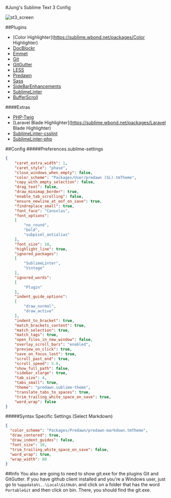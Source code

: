 #Jung's Sublime Text 3 Config

![st3_screen]

[st3_screen]:http://i.imgur.com/RH8dsYP.png

##Plugins
* [Color Highlighter](https://sublime.wbond.net/packages/Color Highlighter)
* [DocBlockr](https://sublime.wbond.net/packages/DocBlockr)
* [Emmet](https://sublime.wbond.net/packages/Emmet)
* [Git](https://sublime.wbond.net/packages/Git)
* [GitGutter](https://sublime.wbond.net/packages/GitGutter)
* [LESS](https://sublime.wbond.net/packages/LESS)
* [Predawn](https://sublime.wbond.net/packages/Predawn)
* [Sass](https://sublime.wbond.net/packages/Sass)
* [SideBarEnhancements](https://sublime.wbond.net/packages/SideBarEnhancements)
* [SublimeLinter](https://sublime.wbond.net/packages/SublimeLinter)
* [BufferScroll](https://sublime.wbond.net/packages/BufferScroll)

####Extras
* [PHP-Twig](https://sublime.wbond.net/packages/PHP-Twig)
* [Laravel Blade Highlighter](https://sublime.wbond.net/packages/Laravel Blade Highlighter)
* [SublimeLinter-csslint](https://sublime.wbond.net/packages/SublimeLinter-csslint)
* [SublimeLinter-php](https://sublime.wbond.net/packages/SublimeLinter-php)

##Config
#####Preferences.sublime-settings
```JSON
{
	"caret_extra_width": 1,
	"caret_style": "phase",
	"close_windows_when_empty": false,
	"color_scheme": "Packages/User/predawn (SL).tmTheme",
	"copy_with_empty_selection": false,
	"drag_text": false,
	"draw_minimap_border": true,
	"enable_tab_scrolling": false,
	"ensure_newline_at_eof_on_save": true,
	"findreplace_small": true,
	"font_face": "Consolas",
	"font_options":
	[
		"no_round",
		"bold",
		"subpixel_antialias"
	],
	"font_size": 10,
	"highlight_line": true,
	"ignored_packages":
	[
		"SublimeLinter",
		"Vintage"
	],
	"ignored_words":
	[
		"Plugin"
	],
	"indent_guide_options":
	[
		"draw_normal",
		"draw_active"
	],
	"indent_to_bracket": true,
	"match_brackets_content": true,
	"match_selection": true,
	"match_tags": true,
	"open_files_in_new_window": false,
	"overlay_scroll_bars": "enabled",
	"preview_on_click": true,
	"save_on_focus_lost": true,
	"scroll_past_end": true,
	"scroll_speed": 5.0,
	"show_full_path": false,
	"sidebar_xlarge": true,
	"tab_size": 4,
	"tabs_small": true,
	"theme": "predawn.sublime-theme",
	"translate_tabs_to_spaces": true,
	"trim_trailing_white_space_on_save": true,
	"word_wrap": false
}

```
#####Syntax Specific Settings (Select Markdown)
```JSON
{
  "color_scheme": "Packages/Predawn/predawn-markdown.tmTheme",
  "draw_centered": true,
  "draw_indent_guides": false,
  "font_size": 10,
  "trim_trailing_white_space_on_save": false,
  "word_wrap": true,
  "wrap_width": 80
}
```

##Info
You also are going to need to show git.exe for the plugins Git and GitGutter.
If you have github client installed and you're a Windows user, just go to `%appdata%\..\Local\GitHub\` and
click on a folder that has the word `PortableGit` and then click on bin. There, you should find the git.exe.
